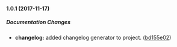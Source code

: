 #### 1.0.1 (2017-11-17)

##### Documentation Changes

* **changelog:** added changelog generator to project. ([bd155e02](https://github.com/omizrahi3/webpack-deepdive/commit/bd155e02bb3a0ee10047e5e61253abac2a048eb8))

